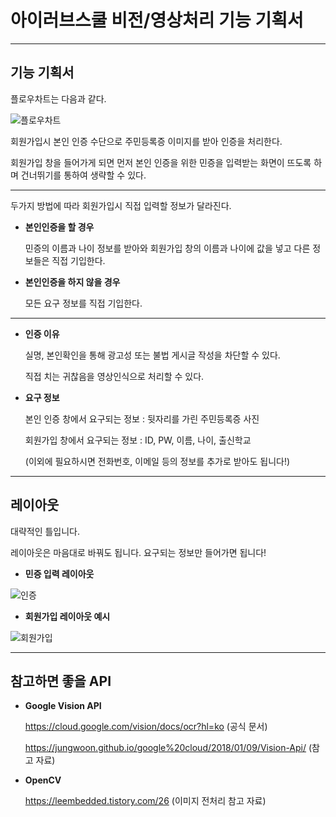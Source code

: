 # **아이러브스쿨 비전/영상처리 기능 기획서**

---

## **기능 기획서**

플로우차트는 다음과 같다.

![플로우차트](https://user-images.githubusercontent.com/59721541/89021844-21752a00-d35c-11ea-987c-d13dd58c5da8.png)

회원가입시 본인 인증 수단으로 주민등록증 이미지를 받아 인증을 처리한다. 

회원가입 창을 들어가게 되면 먼저 본인 인증을 위한 민증을 입력받는 화면이 뜨도록 하며 건너뛰기를 통하여 생략할 수 있다. 

---

두가지 방법에 따라 회원가입시 직접 입력할 정보가 달라진다. 

* **본인인증을 할 경우**
  
    민증의 이름과 나이 정보를 받아와 회원가입 창의 이름과 나이에 값을 넣고 다른 정보들은 직접 기입한다.

* **본인인증을 하지 않을 경우** 
  
    모든 요구 정보를 직접 기입한다.

---

* **인증 이유**
  
    실명, 본인확인을 통해 광고성 또는 불법 게시글 작성을 차단할 수 있다. 
    
    직접 치는 귀찮음을 영상인식으로 처리할 수 있다.

* **요구 정보**

    본인 인증 창에서 요구되는 정보 : 뒷자리를 가린 주민등록증 사진

    회원가입 창에서 요구되는 정보 : ID, PW, 이름, 나이, 출신학교 

    (이외에 필요하시면 전화번호, 이메일 등의 정보를 추가로 받아도 됩니다!)

---

## **레이아웃**

대략적인 틀입니다.

레이아웃은 마음대로 바꿔도 됩니다. 요구되는 정보만 들어가면 됩니다!

* **민증 입력 레이아웃**

![인증](https://user-images.githubusercontent.com/59721541/89020121-5c299300-d359-11ea-9c3f-ead2dce0a591.png)

* **회원가입 레이아웃 예시**

![회원가입](https://user-images.githubusercontent.com/59721541/89020126-5df35680-d359-11ea-984d-a65ff81566db.png)

---

## **참고하면 좋을 API**

* **Google Vision API**

    https://cloud.google.com/vision/docs/ocr?hl=ko (공식 문서)

    https://jungwoon.github.io/google%20cloud/2018/01/09/Vision-Api/ (참고 자료)

* **OpenCV**

    https://leembedded.tistory.com/26 (이미지 전처리 참고 자료)

